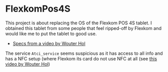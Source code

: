 # FlexkomPos4S

This project is about replacing the OS of the Flexkom POS 4S tablet. I obtained this tablet from some people that feel ripped-off by Flexkom and would like me to put the tablet to good use.

 * [Specs from a video by Wouter Hol](https://www.youtube.com/watch?v=45eP8jXUkyo)

The service `Atci_service` seems suspicious as it has access to all info and has a NFC setup (where Flexkom its card do not use NFC at all (see [this video by Wouter Hol](https://www.youtube.com/watch?v=Q02myUvaVHU))
